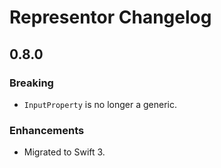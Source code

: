 # Representor Changelog

## 0.8.0

### Breaking

- `InputProperty` is no longer a generic.

### Enhancements

- Migrated to Swift 3.
